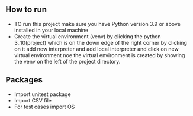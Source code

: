 ## How to run

* TO run this project make sure you have Python version 3.9 or above installed in your local machine
* Create the virtual environment (venv) by clicking the python 3..10(project) which is on the down edge of the right corner by clicking on it add new interpreter and add local interpreter and click on new virtual environment noe the virtual environment  is created by  showing the venv on the left of the project directory. 

## Packages

* Import unitest package
* Import CSV file
* For test cases import OS
